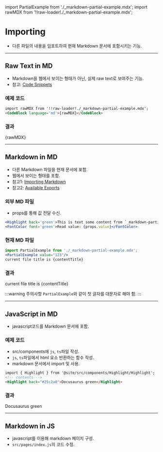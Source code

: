 import PartialExample from './_markdown-partial-example.mdx';
import rawMDX from '!!raw-loader!./_markdown-partial-example.mdx';

# Importing
* 다른 파일의 내용을 임포트하여 현재 Markdown 문서에 포함시키는 기능.

---
## Raw Text in MD
* Markdown을 웹에서 보이는 형태가 아닌, 실제 raw text로 보여주는 기능.
* 참고: [Code Snippets](https://docusaurus.io/docs/markdown-features/react#importing-code-snippets)
### 예제 코드
```md
import rawMDX from '!!raw-loader!./_markdown-partial-example.mdx';
<CodeBlock language='md'>{rawMDX}</CodeBlock>
```
### 결과
<CodeBlock language='md'>{rawMDX}</CodeBlock>

---
## Markdown in MD
* 다른 Markdown 파일을 현재 문서에 포함.
* 웹에서 보이는 형태를 포함.
* 참고1: [Importing Markdown](https://docusaurus.io/docs/markdown-features/react#importing-markdown)
* 참고2: [Available Exports](https://docusaurus.io/docs/markdown-features/react#available-exports)
### 외부 MD 파일
* props를 통해 값 전달 수신.
```jsx title="_markdown-partial-example.mdx"
<Highlight back='green'>This is text some content from `_markdown-partial-example.mdx`.</Highlight>  
<FontColor font='green'>Read value: {props.value}</FontColor>
```
### 현재 MD 파일
```jsx title="current file"
import PartialExample from './_markdown-partial-example.mdx';
<PartialExample value="123"/>
current file title is {contentTitle}
```
### 결과
<PartialExample value="123"/>
current file title is {contentTitle}

:::warning 주의사항
`PartialExample`와 같이 첫 글자를 대문자로 해야 함.
:::

---
## JavaScript in MD
* javascript코드를 Markdown 문서에 포함.
### 예제 코드
* src/components에 `js`, `ts`파일 작성.
* `js`, `ts`파일에서 html 요소 반환하는 함수 작성.
* markdown 문서에서 import 및 사용.
```md
import { Highlight } from '@site/src/components/Highlight/Highlight';
<!-- contents -->
<Highlight back="#25c2a0">Docusaurus green</Highlight>
```
### 결과
<Highlight back="#25c2a0">Docusaurus green</Highlight>

---
## Markdown in JS
* javascript를 이용해 markdown 페이지 구성.
* `src/pages/index.js`의 코드 수정.
